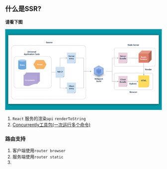 

## 什么是SSR?

**请看下图**

![ssr-一图胜千言](./assets/ssr-theory.png)



1. `React` 服务的渲染`api` `renderToString`
2. [Concurrently工具包(一次运行多个命令)](https://www.npmjs.com/package/concurrently)



### 路由支持

1. 客户端使用`router browser`
2. 服务端使用`router static`
3. 



